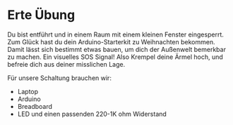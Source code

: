 # Erte Übung
Du bist entführt und in einem Raum mit einem kleinen Fenster eingesperrt.
Zum Glück hast du dein Arduino-Starterkit zu Weihnachten bekommen. Damit lässt sich bestimmt etwas bauen, um dich der Außenwelt bemerkbar zu machen. Ein visuelles SOS Signal! Also Krempel deine Ärmel hoch, und befreie dich aus deiner misslichen Lage.

Für unsere Schaltung brauchen wir:
* Laptop
* Arduino
* Breadboard
* LED und einen passenden 220-1K ohm Widerstand
